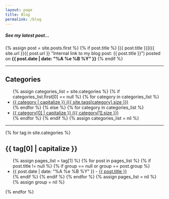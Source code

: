 ```yaml
---
layout: page
title: Blog
permalink: /blog
---
```


##### See my latest post...

{% assign post = site.posts.first %}
{% if post.title %}
[{{ post.title }}]({{ site.url }}{{ post.url }} "Internal link to my blog post: {{ post.title }}") posted on <span class="entry-date"><time datetime="{{ post.date | date_to_xmlschema }}" itemprop="datePublished"><strong>{{ post.date | date: "%A %e %B %Y" }}</strong></time></span>
{% endif %}

---

## Categories
<ul>
{% assign categories_list = site.categories %}
{% if categories_list.first[0] == null %}
  {% for category in categories_list %}
  <li><a href="#{{ category }}">{{ category | capitalize }} ({{ site.tags[category].size }})</a></li>
  {% endfor %}
{% else %}
  {% for category in categories_list %}
  <li><a href="#{{ category[0] }}">{{ category[0] | capitalize }} ({{ category[1].size }})</a></li>
  {% endfor %}
{% endif %}
{% assign categories_list = nil %}
</ul>

---

{% for tag in site.categories %}
## {{ tag[0] | capitalize }}
<ul>
  {% assign pages_list = tag[1] %}
  {% for post in pages_list %}
    {% if post.title != null %}
    {% if group == null or group == post.group %}
    <li> <span class="entry-date"><time datetime="{{ post.date | date_to_xmlschema }}" itemprop="datePublished">{{ post.date | date: "%A %e %B %Y" }}</time></span> - <a href="{{ site.url }}{{ post.url }}">{{ post.title }}</a></li>
    {% endif %}
    {% endif %}
  {% endfor %}
  {% assign pages_list = nil %}
  {% assign group = nil %}
</ul>
{% endfor %}


